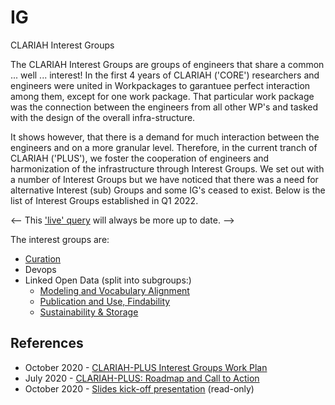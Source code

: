 # IG
CLARIAH Interest Groups

The CLARIAH Interest Groups are groups of engineers that share a common ... well ... interest! In the first 4 years of CLARIAH ('CORE') researchers and engineers were united in Workpackages to garantuee perfect interaction among them, except for one work package. That particular work package was the connection between the engineers from all other WP's and tasked with the design of the overall infra-structure.

It shows however, that there is a demand for much interaction between the engineers and on a more granular level. Therefore, in the current tranch of CLARIAH ('PLUS'), we foster the cooperation of engineers and harmonization of the infrastructure through Interest Groups. We set out with a number of Interest Groups but we have noticed that there was a need for alternative Interest (sub) Groups and some IG's ceased to exist. Below is the list of Interest Groups established in Q1 2022. 

<-- This ['live' query](https://github.com/CLARIAH?q=ig&type=&language=) will always be more up to date. -->

The interest groups are:
- [Curation](https://github.com/CLARIAH/IG-Curation)
- Devops
- Linked Open Data (split into subgroups:)
    - [Modeling and Vocabulary Alignment](https://github.com/CLARIAH/IG-Vocabularies)
    - [Publication and Use, Findability](https://github.com/CLARIAH/IG-LOD-Findability)
    - [Sustainability & Storage](https://github.com/CLARIAH/IG-Sustainability)

<!-- - [Text processing](https://github.com/CLARIAH/IG-Text)-->
<!-- - UI/UX-->
<!-- - [Workflows](https://github.com/CLARIAH/IG-Workflows)-->
<!-- - Preservation-->
<!-- - Security & Monitoring -->
<!-- - [Annotation](https://github.com/CLARIAH/IG-Annotation) -->
<!-- - [Audiovisual processing](https://github.com/CLARIAH/IG-AVProcessing)-->


## References

* October 2020 - [CLARIAH-PLUS Interest Groups Work Plan](docs/workplan.pdf)
* July 2020 - [CLARIAH-PLUS: Roadmap and Call to Action](docs/roadmap.pdf)
* October 2020 - [Slides kick-off presentation](https://docs.google.com/presentation/d/1ywZY3b3eW_uIlFEtJb5l6QPlB50_KKeFsB-qn1rVUXc/edit#slide=id.p)
    (read-only)


